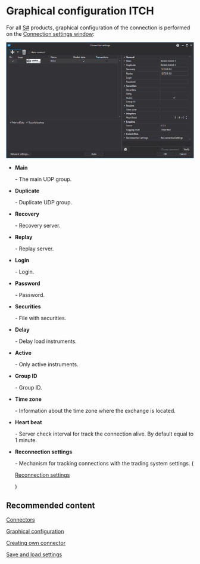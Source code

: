 # Graphical configuration ITCH

For all [S\#](StockSharpAbout.md) products, graphical configuration of the connection is performed on the [Connection settings window](API_UI_ConnectorWindow.md):

![API GUI Settings ITCH](../images/API_GUI_Settings_ITCH.png)

- **Main**

   \- The main UDP group.
- **Duplicate**

   \- Duplicate UDP group.
- **Recovery**

   \- Recovery server.
- **Replay**

   \- Replay server.
- **Login**

   \- Login.
- **Password**

   \- Password.
- **Securities**

   \- File with securities.
- **Delay**

   \- Delay load instruments.
- **Active**

   \- Only active instruments.
- **Group ID**

   \- Group ID.
- **Time zone**

   \- Information about the time zone where the exchange is located.
- **Heart beat**

   \- Server check interval for track the connection alive. By default equal to 1 minute.
- **Reconnection settings**

   \- Mechanism for tracking connections with the trading system settings. (

  [Reconnection settings](Reconnect.md)

  )

## Recommended content

[Connectors](API_Connectors.md)

[Graphical configuration](API_ConnectorsUIConfiguration.md)

[Creating own connector](ConnectorCreating.md)

[Save and load settings](API_Connectors_SaveConnectorSettings.md)
